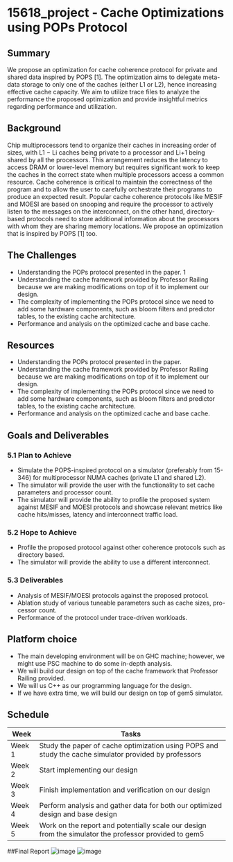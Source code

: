 # 15618_project - Cache Optimizations using POPs Protocol

## Summary
We propose an optimization for cache coherence protocol for private and shared data inspired by POPS [1]. The optimization aims to delegate meta-data storage to only one of the caches (either L1 or L2), hence increasing effective cache capacity. We aim to utilize trace files to analyze the performance the proposed optimization and provide insightful metrics regarding performance and utilization.
## Background
Chip multiprocessors tend to organize their caches in increasing order of sizes,
with L1 − Li caches being private to a processor and Li+1 being shared by all
the processors. This arrangement reduces the latency to access DRAM or lower-level memory but requires significant work to keep the caches in the correct
state when multiple processors access a common resource. Cache coherence is
critical to maintain the correctness of the program and to allow the user to
carefully orchestrate their programs to produce an expected result. Popular
cache coherence protocols like MESIF and MOESI are based on snooping and
require the processor to actively listen to the messages on the interconnect, on
the other hand, directory-based protocols need to store additional information
about the processors with whom they are sharing memory locations. We propose
an optimization that is inspired by POPS [1] too.
## The Challenges
* Understanding the POPs protocol presented in the paper.
1
* Understanding the cache framework provided by Professor Railing because
we are making modifications on top of it to implement our design.
* The complexity of implementing the POPs protocol since we need to add
some hardware components, such as bloom filters and predictor tables, to
the existing cache architecture.
* Performance and analysis on the optimized cache and base cache.
## Resources
* Understanding the POPs protocol presented in the paper.
* Understanding the cache framework provided by Professor Railing because
we are making modifications on top of it to implement our design.
* The complexity of implementing the POPs protocol since we need to add
some hardware components, such as bloom filters and predictor tables, to
the existing cache architecture.
* Performance and analysis on the optimized cache and base cache.
## Goals and Deliverables
### 5.1 Plan to Achieve
* Simulate the POPS-inspired protocol on a simulator (preferably from 15-346) for multiprocessor NUMA caches (private L1 and shared L2).
* The simulator will provide the user with the functionality to set cache
parameters and processor count.
* The simulator will provide the ability to profile the proposed system
against MESIF and MOESI protocols and showcase relevant metrics like
cache hits/misses, latency and interconnect traffic load.
### 5.2 Hope to Achieve
* Profile the proposed protocol against other coherence protocols such as
directory based.
* The simulator will provide the ability to use a different interconnect.
### 5.3 Deliverables
* Analysis of MESIF/MOESI protocols against the proposed protocol.
* Ablation study of various tuneable parameters such as cache sizes, pro-
cessor count.
* Performance of the protocol under trace-driven workloads.
## Platform choice
* The main developing environment will be on GHC machine; however, we
might use PSC machine to do some in-depth analysis.
* We will build our design on top of the cache framework that Professor
Railing provided.
* We will us C++ as our programming language for the design.
* If we have extra time, we will build our design on top of gem5 simulator.
## Schedule 
| Week   | Tasks |
|--------|-------|
| Week 1 | Study the paper of cache optimization using POPS and study the cache simulator provided by professors |
| Week 2 | Start implementing our design |
| Week 3 | Finish implementation and verification on our design |
| Week 4 | Perform analysis and gather data for both our optimized design and base design |
| Week 5 | Work on the report and potentially scale our design from the simulator the professor provided to gem5 |

##Final Report
![image](https://github.com/chsu2023/15618_project.github.io/assets/70235411/f20212e6-d755-4170-ba97-88a3d3e03d4e)
![image](https://github.com/chsu2023/15618_project.github.io/assets/70235411/d1253cee-0179-4ec8-9db7-c9d3d5181f27)




